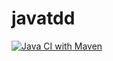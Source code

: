 # javatdd

[![Java CI with Maven](https://github.com/JorgeGeorge98/javatdd/actions/workflows/maven.yml/badge.svg)](https://github.com/JorgeGeorge98/javatdd/actions/workflows/maven.yml)
